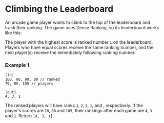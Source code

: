 Climbing the Leaderboard
================================

An arcade game player wants to climb to the top of the leaderboard and track their ranking. The game uses Dense Ranking, so its leaderboard works like this:

The player with the highest score is ranked number `1` on the leaderboard.
Players who have equal scores receive the same ranking number, and the next player(s) receive the immediately following ranking number.

### Example 1
```
[in]
100, 90, 90, 80 // ranked
70, 80, 105 // players

[out]
4, 3, 1
```

The ranked players will have ranks `1`, `2`, `2`, `1`, and , respectively. If the player's scores are `70`, `80` and `105`, their rankings after each game are `4`, `3` and `1`. Return `[4, 3, 1]`.